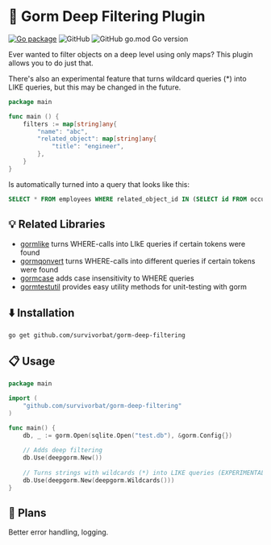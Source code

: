 # 🌌 Gorm Deep Filtering Plugin

[![Go package](https://github.com/survivorbat/gorm-deep-filtering/actions/workflows/test.yaml/badge.svg)](https://github.com/survivorbat/gorm-deep-filtering/actions/workflows/test.yaml)
![GitHub](https://img.shields.io/github/license/survivorbat/gorm-deep-filtering)
![GitHub go.mod Go version](https://img.shields.io/github/go-mod/go-version/survivorbat/gorm-deep-filtering)

Ever wanted to filter objects on a deep level using only maps? This plugin allows you to do just that.

There's also an experimental feature that turns wildcard queries (*) into LIKE queries, but this may be changed in
the future.

```go
package main

func main () {
	filters := map[string]any{
		"name": "abc",
		"related_object": map[string]any{
			"title": "engineer",
		},
	}
}
```

Is automatically turned into a query that looks like this:

```sql
SELECT * FROM employees WHERE related_object_id IN (SELECT id FROM occupations WHERE title = "engineer")
```

## 💡 Related Libraries

- [gormlike](https://github.com/survivorbat/gorm-like) turns WHERE-calls into LIkE queries if certain tokens were found
- [gormqonvert](https://github.com/survivorbat/gorm-query-convert) turns WHERE-calls into different queries if certain tokens were found
- [gormcase](https://github.com/survivorbat/gorm-case) adds case insensitivity to WHERE queries
- [gormtestutil](https://github.com/ing-bank/gormtestutil) provides easy utility methods for unit-testing with gorm

## ⬇️ Installation

`go get github.com/survivorbat/gorm-deep-filtering`

## 📋 Usage

```go
package main

import (
    "github.com/survivorbat/gorm-deep-filtering"
)

func main() {
	db, _ := gorm.Open(sqlite.Open("test.db"), &gorm.Config{})
	
	// Adds deep filtering
	db.Use(deepgorm.New())
	
	// Turns strings with wildcards (*) into LIKE queries (EXPERIMENTAL FEATURE)
	db.Use(deepgorm.New(deepgorm.Wildcards()))
}

```

## 🔭 Plans

Better error handling, logging.
